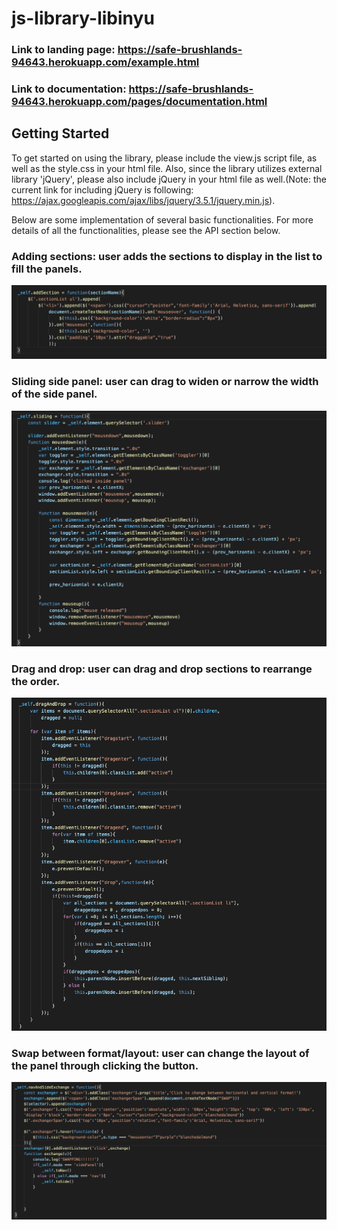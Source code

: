 # js-library-libinyu

### Link to landing page: https://safe-brushlands-94643.herokuapp.com/example.html
### Link to documentation: https://safe-brushlands-94643.herokuapp.com/pages/documentation.html


## Getting Started
To get started on using the library, please include the view.js script file,
as well as the style.css in your html file. Also, since the library utilizes external
library 'jQuery', please also include jQuery in your html file as well.(Note: the 
current link for including jQuery is following: https://ajax.googleapis.com/ajax/libs/jquery/3.5.1/jquery.min.js).

Below are some implementation of several basic functionalities. For more details of all the functionalities, please see the API section below.

### Adding sections: user adds the sections to display in the list to fill the panels.
<img src="pub/img/add_sections.png"/>



### Sliding side panel: user can drag to widen or narrow the width of the side panel.
<img src="pub/img/sliding.png"/>

### Drag and drop: user can drag and drop sections to rearrange the order.
<img src="pub/img/drag_and_drop.png"/>

### Swap between format/layout: user can change the layout of the panel through clicking the button.
<img src="pub/img/swap.png"/>